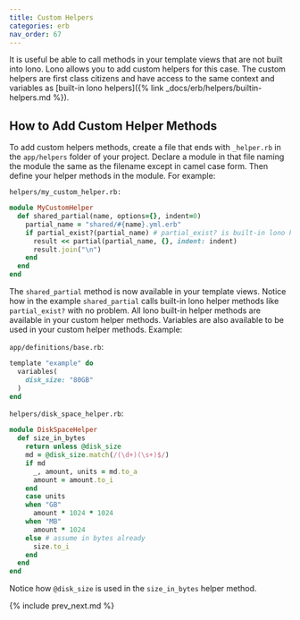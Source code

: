 ```yaml
---
title: Custom Helpers
categories: erb
nav_order: 67
---
```


It is useful be able to call methods in your template views that are not built into lono. Lono allows you to add custom helpers for this case.  The custom helpers are first class citizens and have access to the same context and variables as [built-in lono helpers]({% link _docs/erb/helpers/builtin-helpers.md %}).

## How to Add Custom Helper Methods

To add custom helpers methods, create a file that ends with `_helper.rb` in the `app/helpers` folder of your project. Declare a module in that file naming the module the same as the filename except in camel case form.  Then define your helper methods in the module.  For example:

`helpers/my_custom_helper.rb:`

```ruby
module MyCustomHelper
  def shared_partial(name, options={}, indent=0)
    partial_name = "shared/#{name}.yml.erb"
    if partial_exist?(partial_name) # partial_exist? is built-in lono helper
      result << partial(partial_name, {}, indent: indent)
      result.join("\n")
    end
  end
end
```

The `shared_partial` method is now available in your template views.  Notice how in the example `shared_partial` calls built-in lono helper methods like `partial_exist?` with no problem. All lono built-in helper methods are available in your custom helper methods.  Variables are also available to be used in your custom helper methods.  Example:

`app/definitions/base.rb`:

```ruby
template "example" do
  variables(
    disk_size: "80GB"
  )
end
```

`helpers/disk_space_helper.rb`:

```ruby
module DiskSpaceHelper
  def size_in_bytes
    return unless @disk_size
    md = @disk_size.match(/(\d+)(\s+)$/)
    if md
      _, amount, units = md.to_a
      amount = amount.to_i
    end
    case units
    when "GB"
      amount * 1024 * 1024
    when "MB"
      amount * 1024
    else # assume in bytes already
      size.to_i
    end
  end
end
```

Notice how `@disk_size` is used in the `size_in_bytes` helper method.

{% include prev_next.md %}
